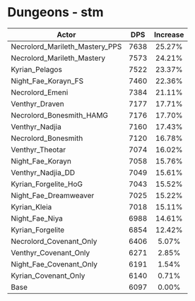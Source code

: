# Dungeons - stm
| Actor | DPS | Increase |
|---|:---:|:---:|
|Necrolord_Marileth_Mastery_PPS|7638|25.27%|
|Necrolord_Marileth_Mastery|7573|24.21%|
|Kyrian_Pelagos|7522|23.37%|
|Night_Fae_Korayn_FS|7460|22.36%|
|Necrolord_Emeni|7384|21.11%|
|Venthyr_Draven|7177|17.71%|
|Necrolord_Bonesmith_HAMG|7176|17.70%|
|Venthyr_Nadjia|7160|17.43%|
|Necrolord_Bonesmith|7120|16.78%|
|Venthyr_Theotar|7074|16.02%|
|Night_Fae_Korayn|7058|15.76%|
|Venthyr_Nadjia_DD|7049|15.61%|
|Kyrian_Forgelite_HoG|7043|15.52%|
|Night_Fae_Dreamweaver|7025|15.22%|
|Kyrian_Kleia|7018|15.11%|
|Night_Fae_Niya|6988|14.61%|
|Kyrian_Forgelite|6854|12.42%|
|Necrolord_Covenant_Only|6406|5.07%|
|Venthyr_Covenant_Only|6271|2.85%|
|Night_Fae_Covenant_Only|6191|1.54%|
|Kyrian_Covenant_Only|6140|0.71%|
|Base|6097|0.00%|
